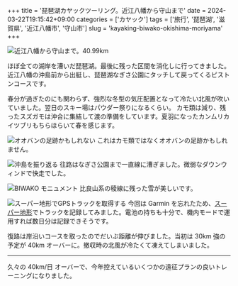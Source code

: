 +++
title = '琵琶湖カヤックツーリング。近江八幡から守山まで'
date = 2024-03-22T19:15:42+09:00
categories = ['カヤック']
tags = ['旅行', '琵琶湖', '滋賀県', '近江八幡市', '守山市']
slug = 'kayaking-biwako-okishima-moriyama'
+++

![近江八幡から守山まで。40.99km](00.jpg)

ほぼ全ての湖岸を漕いだ琵琶湖。最後に残った区間を消化しに行ってきました。近江八幡の沖島前から出艇し、琵琶湖なぎさ公園にタッチして戻ってくるピストンコースです。

春分が過ぎたのにも関わらず、強烈な冬型の気圧配置となって冷たい北風が吹いていました。翌日のスキー場はパウダー祭りになるくらい。
カモ類は減り、残ったスズガモは沖合に集結して渡の準備をしています。夏羽になったカンムリカイツブリもちらほらいて春を感じます。

![オオバンの足跡かもしれない](01.jpg)
これはカモ類ではなくオオバンの足跡かもしれません。

![沖島を振り返る](02.jpg)
往路はなぎさ公園まで一直線に漕ぎました。微弱なダウンウィンドで快走でした。

![BIWAKO モニュメント](featured.jpg)
比良山系の稜線に残った雪が美しいです。

![スーパー地形でGPSトラックを取得する](03.jpg)
今回は Garmin を忘れたため、[スーパー地形](https://apps.apple.com/jp/app/%E3%82%B9%E3%83%BC%E3%83%91%E3%83%BC%E5%9C%B0%E5%BD%A2/id1092797286)でトラックを記録してみました。電池の持ちも十分で、機内モードで運用すれば数日分は記録できそうです。

復路は岸沿いコースを取ったのでだいぶ距離が伸びました。当初は 30km 強の予定が 40km オーバーに。撤収時の北風が冷たくて凍えてしまいました。

---

久々の 40km/日 オーバーで、今年控えているいくつかの遠征プランの良いトレーニングになりました。

